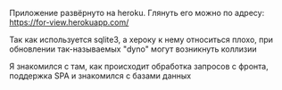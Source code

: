 Приложение развёрнуто на heroku. Глянуть его можно по адресу: https://for-view.herokuapp.com/

Так как используется sqlite3, а хероку к нему относиться плохо, при обновлении так-называемых "dyno" могут возникнуть коллизии

Я знакомился с там, как происходит обработка запросов с фронта, поддержка SPA и знакомился с базами данных